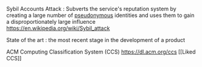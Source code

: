 Sybil Accounts Attack : Subverts the service's reputation system by creating a large number of [pseudonymous](https://en.wikipedia.org/wiki/Pseudonymity "Pseudonymity") identities and uses them to gain a disproportionately large influence
https://en.wikipedia.org/wiki/Sybil_attack

State of the art : the most recent stage in the development of a product

ACM Computing Classification System (CCS) https://dl.acm.org/ccs [[Liked CCS]]
